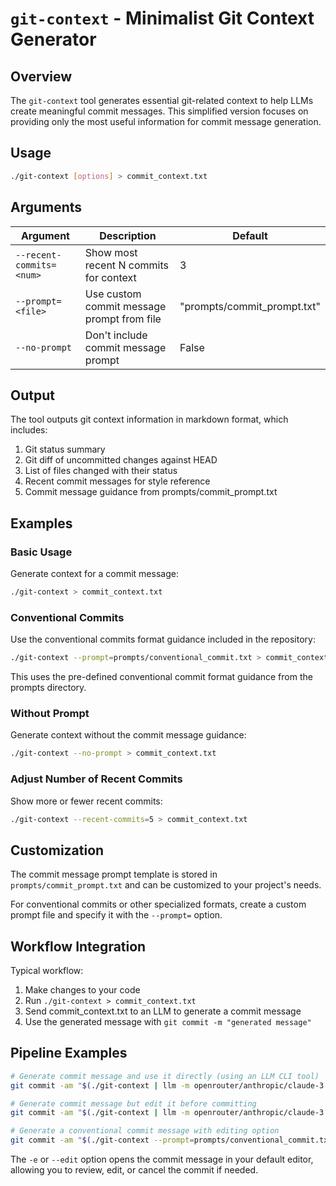 # `git-context` - Minimalist Git Context Generator

## Overview

The `git-context` tool generates essential git-related context to help LLMs create meaningful commit messages. This simplified version focuses on providing only the most useful information for commit message generation.

## Usage

```bash
./git-context [options] > commit_context.txt
```

## Arguments

| Argument | Description | Default |
|----------|-------------|---------|
| `--recent-commits=<num>` | Show most recent N commits for context | 3 |
| `--prompt=<file>` | Use custom commit message prompt from file | "prompts/commit_prompt.txt" |
| `--no-prompt` | Don't include commit message prompt | False |

## Output

The tool outputs git context information in markdown format, which includes:

1. Git status summary
2. Git diff of uncommitted changes against HEAD
3. List of files changed with their status
4. Recent commit messages for style reference
5. Commit message guidance from prompts/commit_prompt.txt

## Examples

### Basic Usage

Generate context for a commit message:

```bash
./git-context > commit_context.txt
```

### Conventional Commits

Use the conventional commits format guidance included in the repository:

```bash
./git-context --prompt=prompts/conventional_commit.txt > commit_context.txt
```

This uses the pre-defined conventional commit format guidance from the prompts directory.

### Without Prompt

Generate context without the commit message guidance:

```bash
./git-context --no-prompt > commit_context.txt
```

### Adjust Number of Recent Commits

Show more or fewer recent commits:

```bash
./git-context --recent-commits=5 > commit_context.txt
```

## Customization

The commit message prompt template is stored in `prompts/commit_prompt.txt` and can be customized to your project's needs.

For conventional commits or other specialized formats, create a custom prompt file and specify it with the `--prompt=` option.

## Workflow Integration

Typical workflow:

1. Make changes to your code
2. Run `./git-context > commit_context.txt`
3. Send commit_context.txt to an LLM to generate a commit message
4. Use the generated message with `git commit -m "generated message"`

## Pipeline Examples

```bash
# Generate commit message and use it directly (using an LLM CLI tool)
git commit -am "$(./git-context | llm -m openrouter/anthropic/claude-3.5-haiku)"

# Generate commit message but edit it before committing
git commit -am "$(./git-context | llm -m openrouter/anthropic/claude-3.5-haiku)" -e

# Generate a conventional commit message with editing option
git commit -am "$(./git-context --prompt=prompts/conventional_commit.txt | llm -m openrouter/anthropic/claude-3.5-haiku)" -e
```

The `-e` or `--edit` option opens the commit message in your default editor, allowing you to review, edit, or cancel the commit if needed.
